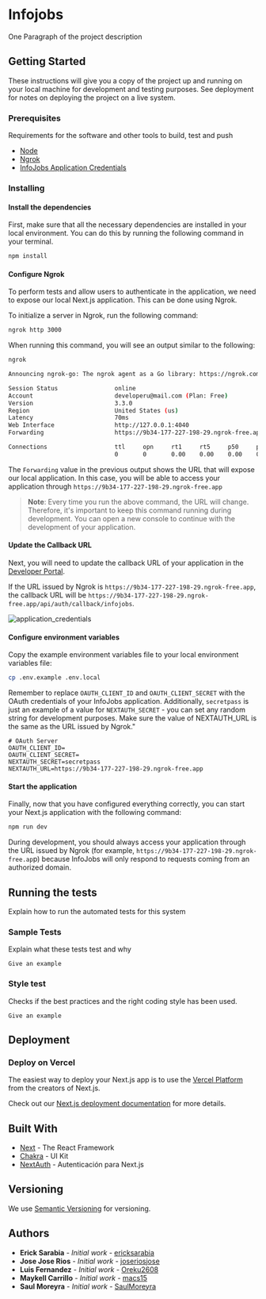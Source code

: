# Infojobs

One Paragraph of the project description

## Getting Started

These instructions will give you a copy of the project up and running on your local machine for development and testing purposes. See deployment for notes on deploying the project on a live system.

### Prerequisites

Requirements for the software and other tools to build, test and push

- [Node](https://nodejs.org)
- [Ngrok](https://ngrok.com)
- [InfoJobs Application Credentials](https://developer.infojobs.net)

### Installing

#### Install the dependencies

First, make sure that all the necessary dependencies are installed in your local environment. You can do this by running the following command in your terminal.

```bash
npm install
```

#### Configure Ngrok

To perform tests and allow users to authenticate in the application, we need to expose our local Next.js application. This can be done using Ngrok.

To initialize a server in Ngrok, run the following command:

```bash
ngrok http 3000
```

When running this command, you will see an output similar to the following:

```bash
ngrok                                                                                                      (Ctrl+C to quit)

Announcing ngrok-go: The ngrok agent as a Go library: https://ngrok.com/go

Session Status                online
Account                       developeru@mail.com (Plan: Free)
Version                       3.3.0
Region                        United States (us)
Latency                       70ms
Web Interface                 http://127.0.0.1:4040
Forwarding                    https://9b34-177-227-198-29.ngrok-free.app -> http://localhost:3000

Connections                   ttl     opn     rt1     rt5     p50     p90
                              0       0       0.00    0.00    0.00    0.00
```

The `Forwarding` value in the previous output shows the URL that will expose our local application. In this case, you will be able to access your application through `https://9b34-177-227-198-29.ngrok-free.app`

> **Note**: Every time you run the above command, the URL will change. Therefore, it's important to keep this command running during development. You can open a new console to continue with the development of your application.

#### Update the Callback URL

Next, you will need to update the callback URL of your application in the [Developer Portal](https://developer.infojobs.net).

If the URL issued by Ngrok is `https://9b34-177-227-198-29.ngrok-free.app`, the callback URL will be `https://9b34-177-227-198-29.ngrok-free.app/api/auth/callback/infojobs`.

![application_credentials](https://github.com/starry-house/infojobs-hackathon/assets/54286456/27509bf5-ab9b-4c94-9d5f-0d0fe1641350)

#### Configure environment variables

Copy the example environment variables file to your local environment variables file:

```bash
cp .env.example .env.local
```

Remember to replace `OAUTH_CLIENT_ID` and `OAUTH_CLIENT_SECRET` with the OAuth credentials of your InfoJobs application. Additionally, `secretpass` is just an example of a value for `NEXTAUTH_SECRET` - you can set any random string for development purposes. Make sure the value of NEXTAUTH_URL is the same as the URL issued by Ngrok."

```
# OAuth Server
OAUTH_CLIENT_ID=
OAUTH_CLIENT_SECRET=
NEXTAUTH_SECRET=secretpass
NEXTAUTH_URL=https://9b34-177-227-198-29.ngrok-free.app
```

#### Start the application

Finally, now that you have configured everything correctly, you can start your Next.js application with the following command:

```bash
npm run dev
```

During development, you should always access your application through the URL issued by Ngrok (for example, `https://9b34-177-227-198-29.ngrok-free.ap`p) because InfoJobs will only respond to requests coming from an authorized domain.

## Running the tests

Explain how to run the automated tests for this system

### Sample Tests

Explain what these tests test and why

```
Give an example
```

### Style test

Checks if the best practices and the right coding style has been used.

```
Give an example
```

## Deployment

### Deploy on Vercel

The easiest way to deploy your Next.js app is to use the [Vercel Platform](https://vercel.com/new?utm_medium=default-template&filter=next.js&utm_source=create-next-app&utm_campaign=create-next-app-readme) from the creators of Next.js.

Check out our [Next.js deployment documentation](https://nextjs.org/docs/deployment) for more details.

## Built With

- [Next](https://nextjs.org) - The React Framework
- [Chakra](https://chakra-ui.com) - UI Kit
- [NextAuth](https://next-auth.js.org) - Autenticación para Next.js

## Versioning

We use [Semantic Versioning](http://semver.org) for versioning.

## Authors

- **Erick Sarabia** - _Initial work_ - [ericksarabia](https://github.com/ericksarabia)
- **Jose Jose Rios** - _Initial work_ - [joseriosjose](https://github.com/joseriosjose)
- **Luis Fernandez** - _Initial work_ - [Oreku2608](https://github.com/Oreku2608)
- **Maykell Carrillo** - _Initial work_ - [macs15](https://github.com/macs15)
- **Saul Moreyra** - _Initial work_ - [SaulMoreyra](https://github.com/SaulMoreyra)
